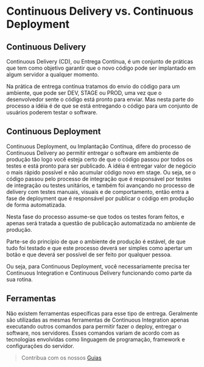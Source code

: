 # Continuous Delivery vs. Continuous Deployment

## Continuous Delivery

Continuous Delivery (CD), ou Entrega Contínua, é um conjunto de práticas que tem como objetivo garantir que o novo código pode ser implantado em algum servidor a qualquer momento.

Na prática de entrega contínua tratamos do envio do código para um ambiente, que pode ser DEV, STAGE ou PROD, uma vez que o desenvolvedor sente o código está pronto para enviar. Mas nesta parte do processo a idéia é de que se está entregando o código para um conjunto de usuários poderem testar o software.

## Continuous Deployment

Continuous Deployment, ou Implantação Contínua, difere do processo de Continuous Delivery ao permitir entregar o software em ambiente de produção tão logo você esteja certo de que o código passou por todos os testes e está pronto para ser publicado. A idéia é entregar valor de negócio o mais rápido possível e não acumular código novo em stage. Ou seja, se o código passou pelo processo de integração que é responsável por testes de integração ou testes unitários, e também foi avançando no processo de delivery com testes manuais, visuais e de comportamento, então entra a fase de deployment que é responsável por publicar o código em produção de forma automatizada.

Nesta fase do processo assume-se que todos os testes foram feitos, e apenas será tratada a questão de publicação automatizada no ambiente de produção.

Parte-se do princípio de que o ambiente de produção é estável, de que tudo foi testado e que este processo deverá ser simples como apertar um botão e que deverá ser possível de ser feito por qualquer pessoa.

Ou seja, para Continuous Deployment, você necessariamente precisa ter Continuous Integration e Continuous Delivery funcionando como parte da sua rotina.

## Ferramentas

Não existem ferramentas específicas para esse tipo de entrega. Geralmente são utilizadas as mesmas ferramentas de Continuous Integration apenas executando outros comandos para permitir fazer o deploy, entregar o software, nos servidores. Esses comandos variam de acordo com as tecnologias envolvidas como linguagem de programação, framework e configurações do servidor.

> Contribua com os nossos [Guias](/content/github.md)
